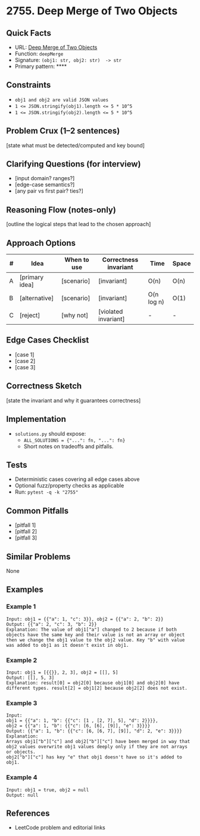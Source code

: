 # 2755. Deep Merge of Two Objects

## Quick Facts

- URL: [Deep Merge of Two Objects](https://leetcode.com/problems/deep-merge-of-two-objects/)
- Function: `deepMerge`
- Signature: `(obj1: str, obj2: str)  -> str`
- Primary pattern: \*\*\*\*

## Constraints

- `obj1 and obj2 are valid JSON values`
- `1 <= JSON.stringify(obj1).length <= 5 * 10^5`
- `1 <= JSON.stringify(obj2).length <= 5 * 10^5`

## Problem Crux (1–2 sentences)

[state what must be detected/computed and key bound]

## Clarifying Questions (for interview)

- [input domain? ranges?]
- [edge-case semantics?]
- [any pair vs first pair? ties?]

## Reasoning Flow (notes-only)

[outline the logical steps that lead to the chosen approach]

## Approach Options

| #   | Idea           | When to use | Correctness invariant | Time       | Space |
| --- | -------------- | ----------- | --------------------- | ---------- | ----- |
| A   | [primary idea] | [scenario]  | [invariant]           | O(n)       | O(n)  |
| B   | [alternative]  | [scenario]  | [invariant]           | O(n log n) | O(1)  |
| C   | [reject]       | [why not]   | [violated invariant]  | -          | -     |

## Edge Cases Checklist

- [case 1]
- [case 2]
- [case 3]

## Correctness Sketch

[state the invariant and why it guarantees correctness]

## Implementation

- `solutions.py` should expose:
    - `ALL_SOLUTIONS = {"...": fn, "...": fn}`
    - Short notes on tradeoffs and pitfalls.

## Tests

- Deterministic cases covering all edge cases above
- Optional fuzz/property checks as applicable
- Run: `pytest -q -k "2755"`

## Common Pitfalls

- [pitfall 1]
- [pitfall 2]
- [pitfall 3]

## Similar Problems

None

## Examples

### Example 1

```text
Input: obj1 = {{"a": 1, "c": 3}}, obj2 = {{"a": 2, "b": 2}}
Output: {{"a": 2, "c": 3, "b": 2}}
Explanation: The value of obj1["a"] changed to 2 because if both objects have the same key and their value is not an array or object then we change the obj1 value to the obj2 value. Key "b" with value was added to obj1 as it doesn't exist in obj1.
```

### Example 2

```text
Input: obj1 = [{{}}, 2, 3], obj2 = [[], 5]
Output: [[], 5, 3]
Explanation: result[0] = obj2[0] because obj1[0] and obj2[0] have different types. result[2] = obj1[2] because obj2[2] does not exist.
```

### Example 3

```text
Input:
obj1 = {{"a": 1, "b": {{"c": [1 , [2, 7], 5], "d": 2}}}},
obj2 = {{"a": 1, "b": {{"c": [6, [6], [9]], "e": 3}}}}
Output: {{"a": 1, "b": {{"c": [6, [6, 7], [9]], "d": 2, "e": 3}}}}
Explanation:
Arrays obj1["b"]["c"] and obj2["b"]["c"] have been merged in way that obj2 values overwrite obj1 values deeply only if they are not arrays or objects.
obj2["b"]["c"] has key "e" that obj1 doesn't have so it's added to obj1.
```

### Example 4

```text
Input: obj1 = true, obj2 = null
Output: null
```

## References

- LeetCode problem and editorial links
